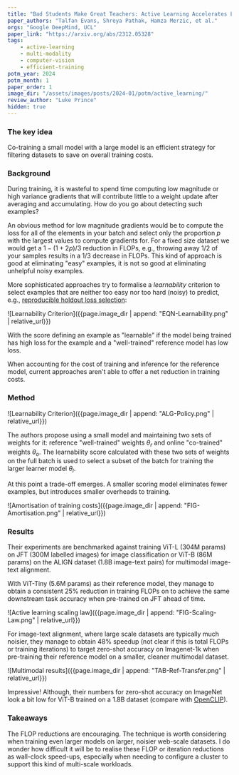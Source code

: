 ```yaml
---
title: "Bad Students Make Great Teachers: Active Learning Accelerates Large-Scale Visual Understanding"
paper_authors: "Talfan Evans, Shreya Pathak, Hamza Merzic, et al."
orgs: "Google DeepMind, UCL"
paper_link: "https://arxiv.org/abs/2312.05328"
tags:
    - active-learning
    - multi-modality
    - computer-vision
    - efficient-training
potm_year: 2024
potm_month: 1
paper_order: 1
image_dir: "/assets/images/posts/2024-01/potm/active_learning/"
review_author: "Luke Prince"
hidden: true
--- 
```


### The key idea

Co-training a small model with a large model is an efficient strategy for filtering datasets to save on overall training costs.

### Background

During training, it is wasteful to spend time computing low magnitude or high variance gradients that will contribute little to a weight update after averaging and accumulating. How do you go about detecting such examples?

An obvious method for low magnitude gradients would be to compute the loss for all of the elements in your batch and select only the proportion $p$ with the largest values to compute gradients for. For a fixed size dataset we would get a $1-(1+2p)/3$ reduction in FLOPs, e.g., throwing away $1/2$ of your samples results in a $1/3$ decrease in FLOPs. This kind of approach is good at eliminating "easy" examples, it is not so good at eliminating unhelpful noisy examples. 

More sophisticated approaches try to formalise a *learnability* criterion to select examples that are neither too easy nor too hard (noisy) to predict, e.g., [reproducible holdout loss selection](https://arxiv.org/abs/2206.07137):

![Learnability Criterion]({{page.image_dir | append: "EQN-Learnability.png" | relative_url}})

With the score defining an example as "learnable" if the model being trained has high loss for the example and a "well-trained" reference model has low loss.

When accounting for the cost of training and inference for the reference model, current approaches aren't able to offer a net reduction in training costs.

### Method

![Learnability Criterion]({{page.image_dir | append: "ALG-Policy.png" | relative_url}})

The authors propose using a small model and maintaining two sets of weights for it: reference "well-trained" weights $\theta_r$ and online "co-trained" weights $\theta_o$. The learnability score calculated with these two sets of weights on the full batch is used to select a subset of the batch for training the larger learner model $\theta_l$.

At this point a trade-off emerges. A smaller scoring model eliminates fewer examples, but introduces smaller overheads to training. 

![Amortisation of training costs]({{page.image_dir | append: "FIG-Amortisation.png" | relative_url}})  

### Results

Their experiments are benchmarked against training ViT-L (304M params) on JFT (300M labelled images) for image classification or ViT-B (86M params) on the ALIGN dataset (1.8B image-text pairs) for multimodal image-text alignment.

With ViT-Tiny (5.6M params) as their reference model, they manage to obtain a consistent 25% reduction in training FLOPs on to achieve the same downstream task accuracy when pre-trained on JFT ahead of time.

![Active learning scaling law]({{page.image_dir | append: "FIG-Scaling-Law.png" | relative_url}})  

For image-text alignment, where large scale datasets are typically much noisier, they manage to obtain 48% speedup (not clear if this is total FLOPs or training iterations) to target zero-shot accuracy on Imagenet-1k when pre-training their reference model on a smaller, cleaner multimodal dataset.

![Multimodal results]({{page.image_dir | append: "TAB-Ref-Transfer.png" | relative_url}})

Impressive! Although, their numbers for zero-shot accuracy on ImageNet look a bit low for ViT-B trained on a 1.8B dataset (compare with [OpenCLIP](https://arxiv.org/abs/2212.07143)).

### Takeaways

The FLOP reductions are encouraging. The technique is worth considering when training even larger models on larger, noisier web-scale datasets. I do wonder how difficult it will be to realise these FLOP or iteration reductions as wall-clock speed-ups, especially when needing to configure a cluster to support this kind of multi-scale workloads.
